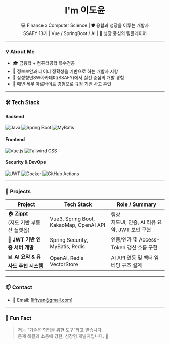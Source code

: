 <h1 align="center">I'm 이도윤</h1>
<p align="center">
  💻 Finance x Computer Science | 🛡️ 융합과 성장을 이루는 개발자<br>
  SSAFY 13기 | Vue / SpringBoot / AI | 🎯 성장 중심의 팀플레이어
</p>

---

### 💡 About Me
- 🎓 금융학 + 컴퓨터공학 복수전공  
- 🔐 정보보안과 데이터 정확성을 기반으로 하는 개발자 지향  
- 🏢 삼성청년SW아카데미(SSAFY)에서 실전 중심의 개발 경험  
- 📌 매년 세무 아르바이트 경험으로 규정 기반 사고 훈련  

---

### 🛠️ Tech Stack
#### Backend
![Java](https://img.shields.io/badge/Java-007396?style=flat-square&logo=java&logoColor=white)
![Spring Boot](https://img.shields.io/badge/SpringBoot-6DB33F?style=flat-square&logo=springboot&logoColor=white)
![MyBatis](https://img.shields.io/badge/MyBatis-1F4E79?style=flat-square&logo=apache&logoColor=white)

#### Frontend
![Vue.js](https://img.shields.io/badge/Vue.js-4FC08D?style=flat-square&logo=vue.js&logoColor=white)
![Tailwind CSS](https://img.shields.io/badge/TailwindCSS-06B6D4?style=flat-square&logo=tailwindcss&logoColor=white)

#### Security & DevOps
![JWT](https://img.shields.io/badge/JWT-000000?style=flat-square&logo=jsonwebtokens&logoColor=white)
![Docker](https://img.shields.io/badge/Docker-2496ED?style=flat-square&logo=docker&logoColor=white)
![GitHub Actions](https://img.shields.io/badge/GitHubActions-2088FF?style=flat-square&logo=githubactions&logoColor=white)

---

### 💼 Projects
| Project | Tech Stack | Role / Summary |
|--------|------------|----------------|
| 🏠 **[Zippt](https://www.notion.so/Spring-49ece8434f3b40c4b32ece7a51020169?source=copy_link#1d925f6c63db807f996cf59c74208f4f)**<br>(지도 기반 부동산 플랫폼) | Vue3, Spring Boot, KakaoMap, OpenAI API | 팀장<br>지도UI, 인증, AI 리뷰 요약, JWT 보안 구현 |
| 🔐 **JWT 기반 인증 서버 개발** | Spring Security, MyBatis, Redis | 인증/인가 및 Access-Token 갱신 흐름 구현 |
| 📊 **AI 요약 & 유사도 추천 시스템** | OpenAI, Redis VectorStore | AI API 연동 및 벡터 임베딩 구조 설계 |

---

### 📫 Contact
- 📮 Email: [liftyun@gmail.com]  

---

### 🧩 Fun Fact
> 저는 “기술은 협업을 위한 도구”라고 믿습니다.  
> 문제 해결과 소통에 강한, 성장형 개발자입니다. 🌱  
